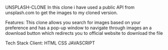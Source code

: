 UNSPLASH-CLONE
In this clone i have used a public API from unsplash.com to get the images to my cloned version.

Features: This clone allows you search for images based on your preference and has a pop-up window to navigate through images an a download button which redirects you to official website to download the file 

Tech Stack
Client: HTML CSS JAVASCRIPT

